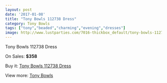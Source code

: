 ```yaml
---
layout: post
date: '2017-01-08'
title: "Tony Bowls 112738 Dress"
category: Tony Bowls
tags: ["tony","beaded","charming","evening","dresses"]
image: http://www.lustparties.com/7016-thickbox_default/tony-bowls-112738-dress.jpg
---
```

Tony Bowls 112738 Dress

On Sales: **$358**
<a href="https://www.lustparties.com/en/tony-bowls/2404-tony-bowls-112738-dress.html"><amp-img layout="responsive" width="600" height="600" src="//www.lustparties.com/7016-thickbox_default/tony-bowls-112738-dress.jpg" alt="Tony Bowls 112738 Dress 0" /></a>
<a href="https://www.lustparties.com/en/tony-bowls/2404-tony-bowls-112738-dress.html"><amp-img layout="responsive" width="600" height="600" src="//www.lustparties.com/7018-thickbox_default/tony-bowls-112738-dress.jpg" alt="Tony Bowls 112738 Dress 1" /></a>
<a href="https://www.lustparties.com/en/tony-bowls/2404-tony-bowls-112738-dress.html"><amp-img layout="responsive" width="600" height="600" src="//www.lustparties.com/7017-thickbox_default/tony-bowls-112738-dress.jpg" alt="Tony Bowls 112738 Dress 2" /></a>

Buy it: [Tony Bowls 112738 Dress](https://www.lustparties.com/en/tony-bowls/2404-tony-bowls-112738-dress.html "Tony Bowls 112738 Dress")

View more: [Tony Bowls](https://www.lustparties.com/en/5-tony-bowls "Tony Bowls")